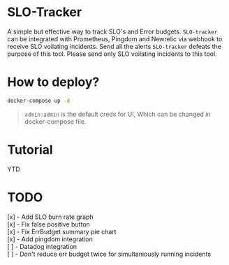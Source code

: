 # SLO-Tracker
A simple but effective way to track SLO's and Error budgets. `SLO-tracker` can be integrated with Prometheus, Pingdom and Newrelic via webhook to receive SLO voilating incidents. Send all the alerts `SLO-tracker` defeats the purpose of this tool. Please send only SLO voilating incidents to this tool.

# How to deploy?
```sh    
docker-compose up -d      
```    
> `admin:admin` is the default creds for UI, Which can be changed in docker-compose file.

# Tutorial
YTD

# TODO
[x] - Add SLO burn rate graph    
[x] - Fix false positive button   
[x] - Fix ErrBudget summary pie chart            
[x] - Add pingdom integration    
[ ] - Datadog integration     
[ ] - Don't reduce err budget twice for simultaniously running incidents 


